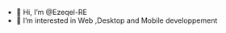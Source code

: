 - 👋 Hi, I’m @Ezeqel-RE
- 👀 I’m interested in Web ,Desktop and Mobile developpement

<!---
Ezeqel-RE/Ezeqel-RE is a ✨ special ✨ repository because its `README.md` (this file) appears on your GitHub profile.
You can click the Preview link to take a look at your changes.
--->
